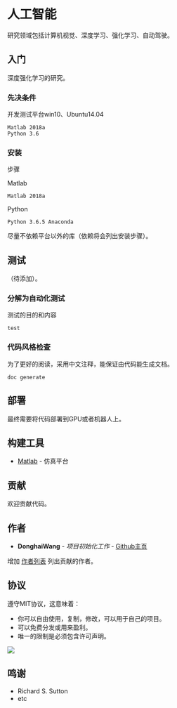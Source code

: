 # 人工智能

研究领域包括计算机视觉、深度学习、强化学习、自动驾驶。

## 入门

深度强化学习的研究。

### 先决条件

开发测试平台win10、Ubuntu14.04

```
Matlab 2018a
Python 3.6
```

### 安装

步骤

Matlab

```
Matlab 2018a
```

Python

```
Python 3.6.5 Anaconda
```

尽量不依赖平台以外的库（依赖将会列出安装步骤）。

## 测试

（待添加）。

### 分解为自动化测试

测试的目的和内容

```
test
```

### 代码风格检查

为了更好的阅读，采用中文注释，能保证由代码能生成文档。

```
doc generate
```

## 部署

最终需要将代码部署到GPU或者机器人上。

## 构建工具

* [Matlab](https://ww2.mathworks.cn/) - 仿真平台

## 贡献

欢迎贡献代码。

## 作者

* **DonghaiWang** - *项目初始化工作* - [Github主页](https://github.com/donghaiwang)

增加 [作者列表](https://github.com/donghaiwang) 列出贡献的作者。

## 协议
遵守MIT协议，这意味着：
* 你可以自由使用，复制，修改，可以用于自己的项目。
* 可以免费分发或用来盈利。
* 唯一的限制是必须包含许可声明。

![](https://img.shields.io/cocoapods/l/AFNetworking.svg)

## 鸣谢

* Richard S. Sutton
* etc

